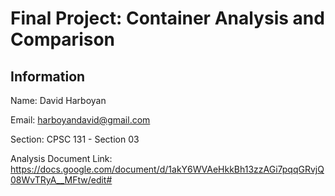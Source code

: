 # Final Project: Container Analysis and Comparison

## Information

Name: David Harboyan

Email: harboyandavid@gmail.com

Section: CPSC 131 - Section 03

Analysis Document Link: https://docs.google.com/document/d/1akY6WVAeHkkBh13zzAGi7pqqGRvjQ08WvTRyA__MFtw/edit#
